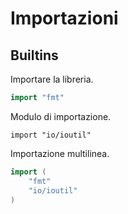 # Importazioni

## Builtins

Importare la libreria.

```go
import "fmt"
```

Modulo di importazione.

```
import "io/ioutil"
```

Importazione multilinea.

```go
import (
	"fmt"
	"io/ioutil"
)
```
